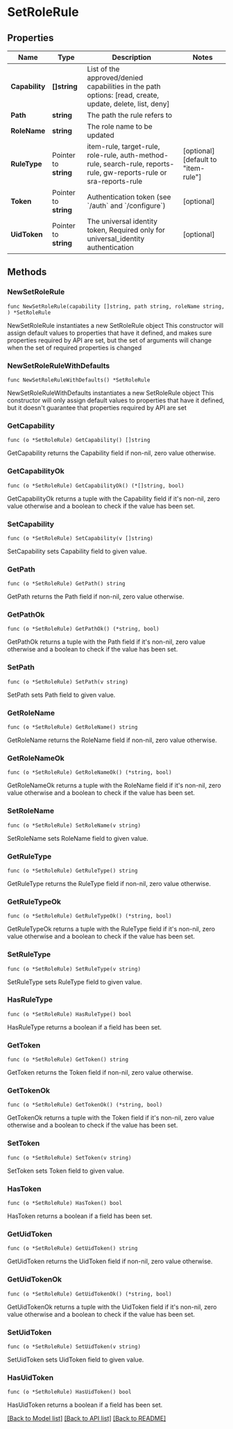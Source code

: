 # SetRoleRule

## Properties

Name | Type | Description | Notes
------------ | ------------- | ------------- | -------------
**Capability** | **[]string** | List of the approved/denied capabilities in the path options: [read, create, update, delete, list, deny] | 
**Path** | **string** | The path the rule refers to | 
**RoleName** | **string** | The role name to be updated | 
**RuleType** | Pointer to **string** | item-rule, target-rule, role-rule, auth-method-rule, search-rule, reports-rule, gw-reports-rule or sra-reports-rule | [optional] [default to "item-rule"]
**Token** | Pointer to **string** | Authentication token (see &#x60;/auth&#x60; and &#x60;/configure&#x60;) | [optional] 
**UidToken** | Pointer to **string** | The universal identity token, Required only for universal_identity authentication | [optional] 

## Methods

### NewSetRoleRule

`func NewSetRoleRule(capability []string, path string, roleName string, ) *SetRoleRule`

NewSetRoleRule instantiates a new SetRoleRule object
This constructor will assign default values to properties that have it defined,
and makes sure properties required by API are set, but the set of arguments
will change when the set of required properties is changed

### NewSetRoleRuleWithDefaults

`func NewSetRoleRuleWithDefaults() *SetRoleRule`

NewSetRoleRuleWithDefaults instantiates a new SetRoleRule object
This constructor will only assign default values to properties that have it defined,
but it doesn't guarantee that properties required by API are set

### GetCapability

`func (o *SetRoleRule) GetCapability() []string`

GetCapability returns the Capability field if non-nil, zero value otherwise.

### GetCapabilityOk

`func (o *SetRoleRule) GetCapabilityOk() (*[]string, bool)`

GetCapabilityOk returns a tuple with the Capability field if it's non-nil, zero value otherwise
and a boolean to check if the value has been set.

### SetCapability

`func (o *SetRoleRule) SetCapability(v []string)`

SetCapability sets Capability field to given value.


### GetPath

`func (o *SetRoleRule) GetPath() string`

GetPath returns the Path field if non-nil, zero value otherwise.

### GetPathOk

`func (o *SetRoleRule) GetPathOk() (*string, bool)`

GetPathOk returns a tuple with the Path field if it's non-nil, zero value otherwise
and a boolean to check if the value has been set.

### SetPath

`func (o *SetRoleRule) SetPath(v string)`

SetPath sets Path field to given value.


### GetRoleName

`func (o *SetRoleRule) GetRoleName() string`

GetRoleName returns the RoleName field if non-nil, zero value otherwise.

### GetRoleNameOk

`func (o *SetRoleRule) GetRoleNameOk() (*string, bool)`

GetRoleNameOk returns a tuple with the RoleName field if it's non-nil, zero value otherwise
and a boolean to check if the value has been set.

### SetRoleName

`func (o *SetRoleRule) SetRoleName(v string)`

SetRoleName sets RoleName field to given value.


### GetRuleType

`func (o *SetRoleRule) GetRuleType() string`

GetRuleType returns the RuleType field if non-nil, zero value otherwise.

### GetRuleTypeOk

`func (o *SetRoleRule) GetRuleTypeOk() (*string, bool)`

GetRuleTypeOk returns a tuple with the RuleType field if it's non-nil, zero value otherwise
and a boolean to check if the value has been set.

### SetRuleType

`func (o *SetRoleRule) SetRuleType(v string)`

SetRuleType sets RuleType field to given value.

### HasRuleType

`func (o *SetRoleRule) HasRuleType() bool`

HasRuleType returns a boolean if a field has been set.

### GetToken

`func (o *SetRoleRule) GetToken() string`

GetToken returns the Token field if non-nil, zero value otherwise.

### GetTokenOk

`func (o *SetRoleRule) GetTokenOk() (*string, bool)`

GetTokenOk returns a tuple with the Token field if it's non-nil, zero value otherwise
and a boolean to check if the value has been set.

### SetToken

`func (o *SetRoleRule) SetToken(v string)`

SetToken sets Token field to given value.

### HasToken

`func (o *SetRoleRule) HasToken() bool`

HasToken returns a boolean if a field has been set.

### GetUidToken

`func (o *SetRoleRule) GetUidToken() string`

GetUidToken returns the UidToken field if non-nil, zero value otherwise.

### GetUidTokenOk

`func (o *SetRoleRule) GetUidTokenOk() (*string, bool)`

GetUidTokenOk returns a tuple with the UidToken field if it's non-nil, zero value otherwise
and a boolean to check if the value has been set.

### SetUidToken

`func (o *SetRoleRule) SetUidToken(v string)`

SetUidToken sets UidToken field to given value.

### HasUidToken

`func (o *SetRoleRule) HasUidToken() bool`

HasUidToken returns a boolean if a field has been set.


[[Back to Model list]](../README.md#documentation-for-models) [[Back to API list]](../README.md#documentation-for-api-endpoints) [[Back to README]](../README.md)


